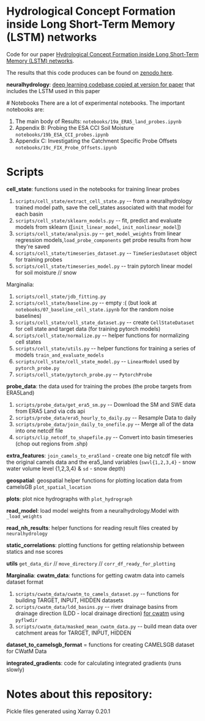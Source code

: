 # Hydrological Concept Formation inside Long Short-Term Memory (LSTM) networks
Code for our paper [Hydrological Concept Formation inside Long Short-Term Memory (LSTM) networks](https://hess.copernicus.org/preprints/hess-2021-566/#discussion). 

The results that this code produces can be found on [zenodo here](https://zenodo.org/record/5600851#.YoU4SxPMJHk). 

**neuralhydrology**: [deep learning codebase copied at version for paper](https://neuralhydrology.readthedocs.io/en/latest/) that includes the LSTM used in this paper

# Notebooks
There are a lot of experimental notebooks. The important notebooks are:
1) The main body of Results: `notebooks/19a_ERA5_land_probes.ipynb`
1) Appendix B: Probing the ESA CCI Soil Moisture `notebooks/19b_ESA_CCI_probes.ipynb`
1) Appendix C: Investigating the Catchment Specific Probe Offsets `notebooks/19c_FIX_Probe_Offsets.ipynb`

# Scripts
**cell_state**: functions used in the notebooks for training linear probes
1) `scripts/cell_state/extract_cell_state.py` -- from a neuralhydrology trained model path, save the cell_states associated with that model for each basin
1) `scripts/cell_state/sklearn_models.py` -- fit, predict and evaluate models from sklearn ([`init_linear_model`, `init_nonlinear_model`]) 
1) `scripts/cell_state/analysis.py` -- `get_model_weights` from linear regression models,`load_probe_components` get probe results from how they're saved 
1) `scripts/cell_state/timeseries_dataset.py` -- `TimeSeriesDataset` object for training probes
1) `scripts/cell_state/timeseries_model.py` -- train pytorch linear model for soil moisture // snow

Marginalia:
1) `scripts/cell_state/jdb_fitting.py`
1) `scripts/cell_state/baseline.py` -- empty :( (but look at `notebooks/07_baseline_cell_state.ipynb` for the random noise baselines)
1) `scripts/cell_state/cell_state_dataset.py` -- create `CellStateDataset` for cell state and target data (for training pytorch models)
1) `scripts/cell_state/normalize.py` -- helper functions for normalizing cell states
1) `scripts/cell_state/utils.py` -- helper functions for training a series of models `train_and_evaluate_models`
1) `scripts/cell_state/cell_state_model.py` -- `LinearModel` used by `pytorch_probe.py`
1) `scripts/cell_state/pytorch_probe.py` -- `PytorchProbe`

**probe_data**: the data used for training the probes (the probe targets from ERA5Land)
1) `scripts/probe_data/get_era5_sm.py` -- Download the SM and SWE data from ERA5 Land via cds api
2) `scripts/probe_data/era5_hourly_to_daily.py` -- Resample Data to daily
3) `scripts/probe_data/join_daily_to_onefile.py` -- Merge all of the data into one netcdf file
4) `scripts/clip_netcdf_to_shapefile.py` -- Convert into basin timeseries (chop out regions from .shp)

**extra_features**: `join_camels_to_era5land` - create one big netcdf file with the original camels data and the era5_land variables (`swvl{1,2,3,4}` - snow water volume level {1,2,3,4} & `sd` - snow depth)

**geospatial**: geospatial helper functions for plotting location data from camelsGB `plot_spatial_location`

**plots**: plot nice hydrographs with `plot_hydrograph`

**read_model**: load model weights from a neuralhydrology.Model with `_load_weights`

**read_nh_results**: helper functions for reading result files created by `neuralhydrology`

**static_correlations**: plotting functions for getting relationship between statics and nse scores

**utils** `get_data_dir` // `move_directory` // `corr_df_ready_for_plotting`

__Marginalia__:
**cwatm_data**: functions for getting cwatm data into camels dataset format 
1) `scripts/cwatm_data/cwatm_to_camels_dataset.py` -- functions for building TARGET, INPUT, HIDDEN datasets
2) `scripts/cwatm_data/ldd_basins.py` -- river drainage basins from drainage direction (LDD - local drainage direction) [for cwatm](https://cwatm.iiasa.ac.at/data.html) using `pyflwdir`
3) `scripts/cwatm_data/masked_mean_cwatm_data.py` -- build mean data over catchment areas for TARGET, INPUT, HIDDEN 

**dataset_to_camelsgb_format** = functions for creating CAMELSGB dataset for CWatM Data

**integrated_gradients**: code for calculating integrated gradients (runs slowly)

# Notes about this repository:
Pickle files generated using Xarray 0.20.1 